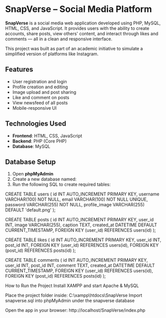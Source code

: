 # SnapVerse – Social Media Platform

**SnapVerse** is a social media web application developed using PHP, MySQL, HTML, CSS, and JavaScript. It provides users with the ability to create accounts, share posts, view others' content, and interact through likes and comments — all in a clean and responsive interface.

This project was built as part of an academic initiative to simulate a simplified version of platforms like Instagram.

## Features

- User registration and login
- Profile creation and editing
- Image upload and post sharing
- Like and comment on posts
- View newsfeed of all posts
- Mobile-responsive UI

## Technologies Used

- **Frontend**: HTML, CSS, JavaScript
- **Backend**: PHP (Core PHP)
- **Database**: MySQL

## Database Setup

1. Open **phpMyAdmin**
2. Create a new database named:
3. Run the following SQL to create required tables:

CREATE TABLE users (
    id INT AUTO_INCREMENT PRIMARY KEY,
    username VARCHAR(100) NOT NULL,
    email VARCHAR(100) NOT NULL UNIQUE,
    password VARCHAR(255) NOT NULL,
    profile_image VARCHAR(255) DEFAULT 'default.png'
);

CREATE TABLE posts (
    id INT AUTO_INCREMENT PRIMARY KEY,
    user_id INT,
    image VARCHAR(255),
    caption TEXT,
    created_at DATETIME DEFAULT CURRENT_TIMESTAMP,
    FOREIGN KEY (user_id) REFERENCES users(id)
);

CREATE TABLE likes (
    id INT AUTO_INCREMENT PRIMARY KEY,
    user_id INT,
    post_id INT,
    FOREIGN KEY (user_id) REFERENCES users(id),
    FOREIGN KEY (post_id) REFERENCES posts(id)
);

CREATE TABLE comments (
    id INT AUTO_INCREMENT PRIMARY KEY,
    user_id INT,
    post_id INT,
    comment TEXT,
    created_at DATETIME DEFAULT CURRENT_TIMESTAMP,
    FOREIGN KEY (user_id) REFERENCES users(id),
    FOREIGN KEY (post_id) REFERENCES posts(id)
);

How to Run the Project
Install XAMPP and start Apache & MySQL

Place the project folder inside:
C:\xampp\htdocs\SnapVerse
Import snapverse.sql into phpMyAdmin under the snapverse database

Open the app in your browser:
http://localhost/SnapVerse/index.php
